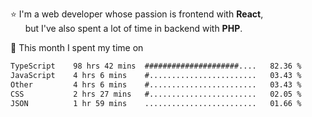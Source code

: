 ⭐ I'm a web developer whose passion is frontend with <b>React</b>,<br/>
&nbsp; &nbsp; &nbsp; but I've also spent a lot of time in backend with <b>PHP</b>.

📅 This month I spent my time on

<!--START_SECTION:waka-->

```txt
TypeScript    98 hrs 42 mins  #####################....   82.36 %
JavaScript    4 hrs 6 mins    #........................   03.43 %
Other         4 hrs 6 mins    #........................   03.43 %
CSS           2 hrs 27 mins   #........................   02.05 %
JSON          1 hr 59 mins    .........................   01.66 %
```

<!--END_SECTION:waka-->

